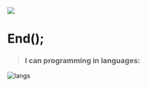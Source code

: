 ![](https://imgur.com/SqYSCZX.png)
# End();
> ### I can programming in languages:

<img src="https://imgur.com/AAOXuiT.png" alt="langs"/> 






